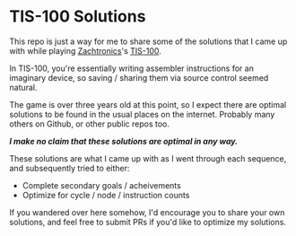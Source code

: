 # TIS-100 Solutions
This repo is just a way for me to share some of the solutions that I
came up with while playing [Zachtronics](http://www.zachtronics.com/)'s
[TIS-100](http://www.zachtronics.com/tis-100/).

In TIS-100, you're essentially writing assembler instructions for an
imaginary device, so saving / sharing them via source control seemed
natural.

The game is over three years old at this point, so I expect there are
optimal solutions to be found in the usual places on the internet.
Probably many others on Github, or other public repos too.

***I make no claim that these solutions are optimal in any way.***

These solutions are what I came up with as I went through each sequence,
and subsequently tried to either:

- Complete secondary goals / acheivements
- Optimize for cycle / node / instruction counts

If you wandered over here somehow, I'd encourage you to share your own
solutions, and feel free to submit PRs if you'd like to optimize my
solutions.
